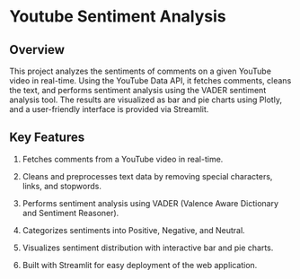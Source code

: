 # Youtube Sentiment Analysis

## Overview

This project analyzes the sentiments of comments on a given YouTube video in real-time. Using the YouTube Data API, it fetches comments, cleans the text, and performs sentiment analysis using the VADER sentiment analysis tool. The results are visualized as bar and pie charts using Plotly, and a user-friendly interface is provided via Streamlit.


## Key Features
1. Fetches comments from a YouTube video in real-time.

2. Cleans and preprocesses text data by removing special characters, links, and stopwords.

3. Performs sentiment analysis using VADER (Valence Aware Dictionary and Sentiment Reasoner).

4. Categorizes sentiments into Positive, Negative, and Neutral.

5. Visualizes sentiment distribution with interactive bar and pie charts.

6. Built with Streamlit for easy deployment of the web application.
